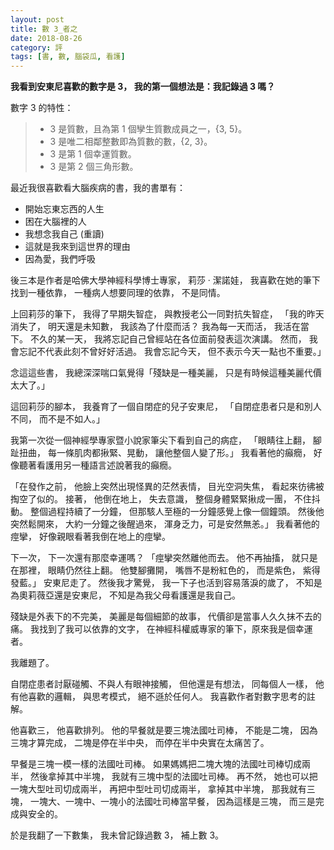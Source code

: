 ```yaml
---
layout: post
title: 數 3_者之
date: 2018-08-26
category: 評
tags: [書, 數, 腦袋瓜, 看護]
---
```


**我看到安東尼喜歡的數字是 3，
我的第一個想法是：我記錄過 3 嗎？**


數字 3 的特性：
>- 3 是質數，且為第 1 個孿生質數成員之一，\{3, 5\}。
>- 3 是唯二相鄰整數即為質數的數，\{2, 3\}。
>- 3 是第 1 個幸運質數。
>- 3 是第 2 個三角形數。


<!--more-->
最近我很喜歡看大腦疾病的書，我的書單有：
* 開始忘東忘西的人生
* 困在大腦裡的人
* 我想念我自己 (重讀)
* 這就是我來到這世界的理由
* 因為愛，我們呼吸

後三本是作者是哈佛大學神經科學博士專家，
莉莎 ‧ 潔諾娃，
我喜歡在她的筆下找到一種依靠，
一種病人想要同理的依靠，
不是同情。

上回莉莎的筆下，
我得了早期失智症，
與教授老公一同對抗失智症，
「我的昨天消失了，
明天還是未知數，
我該為了什麼而活？
我為每一天而活，
我活在當下。
不久的某一天，
我將忘記自己曾經站在各位面前發表這次演講。
然而，
我會忘記不代表此刻不曾好好活過。
我會忘記今天，
但不表示今天一點也不重要。」

念這這些書，
我總深深喘口氣覺得「殘缺是一種美麗，
只是有時候這種美麗代價太大了。」

這回莉莎的腳本，
我養育了一個自閉症的兒子安東尼，
「自閉症患者只是和別人不同，
而不是不如人。」

我第一次從一個神經學專家暨小說家筆尖下看到自己的病症，
「眼睛往上翻，
腳趾扭曲，
每一條肌肉都揪緊、晃動，
讓他整個人變了形。」
我看著他的癲癇，
好像聽著看護用另一種語言述說著我的癲癇。

「在發作之前，
他臉上突然出現怪異的茫然表情，
目光空洞失焦，
看起來彷彿被掏空了似的。
接著，
他倒在地上，
失去意識，
整個身體緊緊揪成一團，
不住抖動。
整個過程持續了一分鐘，
但那駭人至極的一分鐘感覺上像一個鐘頭。
然後他突然鬆開來，
大約一分鐘之後醒過來，
渾身乏力，可是安然無恙。」
我看著他的痙攣，
好像親眼看著我倒在地上的痙攣。

下一次，
下一次還有那麼幸運嗎？
「痙攣突然離他而去。
他不再抽搐，
就只是在那裡，
眼睛仍然往上翻。
他雙腳攤開，
嘴唇不是粉紅色的，
而是紫色，
紫得發藍。」
安東尼走了。
然後我才驚覺，
我一下子也活到容易落淚的歲了，
不知是為奧莉薇亞還是安東尼，
不知是為我父母看護還是我自己。

殘缺是外表下的不完美，
美麗是每個細節的故事，
代價卻是當事人久久抹不去的痛。
我找到了我可以依靠的文字，
在神經科權威專家的筆下，原來我是個幸運者。

我離題了。

自閉症患者討厭碰觸、不與人有眼神接觸，
但他還是有想法，
同每個人一樣，
他有他喜歡的邏輯，
與思考模式，
絕不遜於任何人。
我喜歡作者對數字思考的註解。

他喜歡三，
他喜歡排列。
他的早餐就是要三塊法國吐司棒，
不能是二塊，
因為三塊才算完成，
二塊是停在半中央，
而停在半中央實在太痛苦了。

早餐是三塊一模一樣的法國吐司棒。
如果媽媽把二塊大塊的法國吐司棒切成兩半，
然後拿掉其中半塊，
我就有三塊中型的法國吐司棒。
再不然，
她也可以把一塊大型吐司切成兩半，
再把中型吐司切成兩半，
拿掉其中半塊，
那我就有三塊，
一塊大、一塊中、一塊小的法國吐司棒當早餐，
因為這樣是三塊，
而三是完成與安全的。

於是我翻了一下數集，
我未曾記錄過數 3，
補上數 3。

